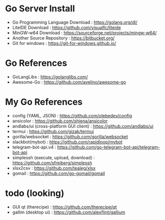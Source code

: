 # Go Server Install
- Go Programming Language Download : https://golang.org/dl/
- LiteIDE Download : https://github.com/visualfc/liteide
- MinGW-w64 Download : https://sourceforge.net/projects/mingw-w64/
- Another Source Repository : https://bitbucket.org/
- Git for windows : https://git-for-windows.github.io/

# Go References
- GoLangLibs : https://golanglibs.com/
- Awesome-Go : https://github.com/avelino/awesome-go

# My Go References
- config (YAML, JSON) : https://github.com/olebedev/config
- ansicolor : https://github.com/shiena/ansicolor
- andlabs/ui (cross-platform GUI client) : https://github.com/andlabs/ui
- termui : https://github.com/gizak/termui
- gorilla/websocket : https://github.com/gorilla/websocket
- slackbot(mybot) : https://github.com/rapidloop/mybot
- telegram-bot-api.v4 : https://github.com/go-telegram-bot-api/telegram-bot-api
- simplessh (execute, upload, download) : https://github.com/sfreiberg/simplessh
- xlsx2csv : https://github.com/tealeg/xlsx
- gomail : https://github.com/go-gomail/gomail

# todo (looking)
- GUI qt (therecipe) : https://github.com/therecipe/qt
- gallim (desktop ui) : https://github.com/alexflint/gallium
